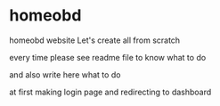 # homeobd

homeobd website
Let's create all from scratch

every time please see readme file to know what to do

and also write here what to do

at first making login page and redirecting to dashboard
